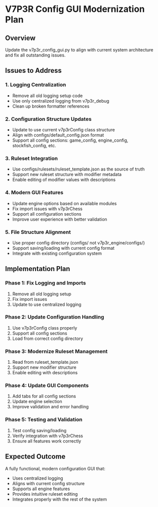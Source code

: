 ﻿# V7P3R Config GUI Modernization Plan

## Overview
Update the v7p3r_config_gui.py to align with current system architecture and fix all outstanding issues.

## Issues to Address

### 1. Logging Centralization
- Remove all old logging setup code
- Use only centralized logging from v7p3r_debug
- Clean up broken formatter references

### 2. Configuration Structure Updates
- Update to use current v7p3rConfig class structure
- Align with configs/default_config.json format
- Support all config sections: game_config, engine_config, stockfish_config, etc.

### 3. Ruleset Integration
- Use configs/rulesets/ruleset_template.json as the source of truth
- Support new ruleset structure with modifier metadata
- Enable editing of modifier values with descriptions

### 4. Modern GUI Features
- Update engine options based on available modules
- Fix import issues with v7p3rChess
- Support all configuration sections
- Improve user experience with better validation

### 5. File Structure Alignment
- Use proper config directory (configs/ not v7p3r_engine/configs/)
- Support saving/loading with current config format
- Integrate with existing configuration system

## Implementation Plan

### Phase 1: Fix Logging and Imports
1. Remove all old logging setup
2. Fix import issues
3. Update to use centralized logging

### Phase 2: Update Configuration Handling
1. Use v7p3rConfig class properly
2. Support all config sections
3. Load from correct config directory

### Phase 3: Modernize Ruleset Management
1. Read from ruleset_template.json
2. Support new modifier structure
3. Enable editing with descriptions

### Phase 4: Update GUI Components
1. Add tabs for all config sections
2. Update engine selection
3. Improve validation and error handling

### Phase 5: Testing and Validation
1. Test config saving/loading
2. Verify integration with v7p3rChess
3. Ensure all features work correctly

## Expected Outcome
A fully functional, modern configuration GUI that:
- Uses centralized logging
- Aligns with current config structure
- Supports all engine features
- Provides intuitive ruleset editing
- Integrates properly with the rest of the system
